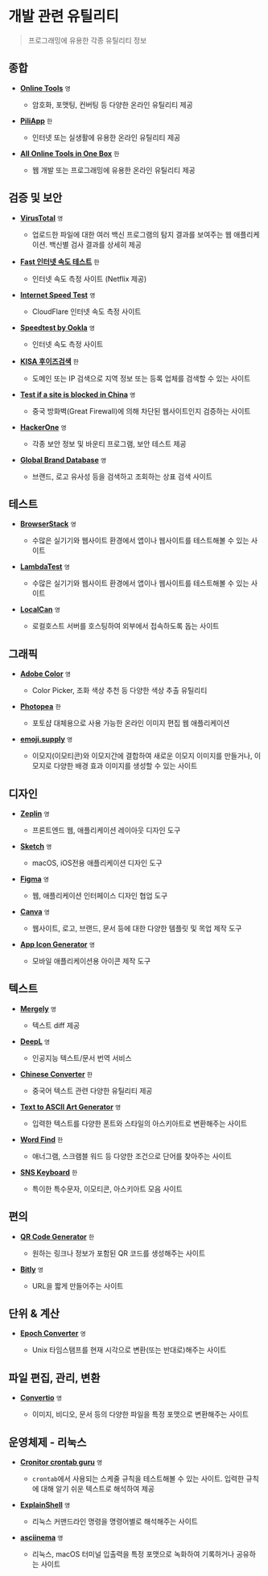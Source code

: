 # 개발 관련 유틸리티

> 프로그래밍에 유용한 각종 유틸리티 정보

## 종합

- **[Online Tools](https://emn178.github.io/online-tools)** `영`

  - 암호화, 포맷팅, 컨버팅 등 다양한 온라인 유틸리티 제공

- **[PiliApp](https://kr.piliapp.com)** `한`

  - 인터넷 또는 실생활에 유용한 온라인 유틸리티 제공

- **[All Online Tools in One Box](https://10015.io)** `한`

  - 웹 개발 또는 프로그래밍에 유용한 온라인 유틸리티 제공

## 검증 및 보안

- **[VirusTotal](https://www.virustotal.com)** `영`

  - 업로드한 파일에 대한 여러 백신 프로그램의 탐지 결과를 보여주는 웹 애플리케이션. 백신별 검사 결과를 상세히 제공

- **[Fast 인터넷 속도 테스트](https://fast.com)** `한`

  - 인터넷 속도 측정 사이트 (Netflix 제공)

- **[Internet Speed Test](https://speed.cloudflare.com)** `영`

  - CloudFlare 인터넷 속도 측정 사이트

- **[Speedtest by Ookla](https://www.speedtest.net)** `영`

  - 인터넷 속도 측정 사이트

- **[KISA 후이즈검색](https://xn--c79as89aj0e29b77z.xn--3e0b707e)** `한`

  - 도메인 또는 IP 검색으로 지역 정보 또는 등록 업체를 검색할 수 있는 사이트

- **[Test if a site is blocked in China](https://www.comparitech.com/privacy-security-tools/blockedinchina)** `영`

  - 중국 방화벽(Great Firewall)에 의해 차단된 웹사이트인지 검증하는 사이트

- **[HackerOne](https://www.hackerone.com)** `영`

  - 각종 보안 정보 및 바운티 프로그램, 보안 테스트 제공

- **[Global Brand Database](https://branddb.wipo.int)** `영`

  - 브랜드, 로고 유사성 등을 검색하고 조회하는 상표 검색 사이트

## 테스트

- **[BrowserStack](https://www.browserstack.com)** `영`

  - 수많은 실기기와 웹사이트 환경에서 앱이나 웹사이트를 테스트해볼 수 있는 사이트

- **[LambdaTest](https://www.lambdatest.com)** `영`

  - 수많은 실기기와 웹사이트 환경에서 앱이나 웹사이트를 테스트해볼 수 있는 사이트

- **[LocalCan](https://www.localcan.com)** `영`

  - 로컬호스트 서버를 호스팅하여 외부에서 접속하도록 돕는 사이트

## 그래픽

- **[Adobe Color](https://color.adobe.com)** `영`

  - Color Picker, 조화 색상 추천 등 다양한 색상 추출 유틸리티

- **[Photopea](https://www.photopea.com)** `한`

  - 포토샵 대체용으로 사용 가능한 온라인 이미지 편집 웹 애플리케이션

- **[emoji.supply](https://emoji.supply)** `영`

  - 이모지(이모티콘)와 이모지간에 결합하여 새로운 이모지 이미지를 만들거나, 이모지로 다양한 배경 효과 이미지를 생성할 수 있는 사이트

## 디자인

- **[Zeplin](https://zeplin.io)** `영`

  - 프론트엔드 웹, 애플리케이션 레이아웃 디자인 도구

- **[Sketch](https://www.sketch.com)** `영`

  - macOS, iOS전용 애플리케이션 디자인 도구

- **[Figma](https://www.figma.com)** `영`

  - 웹, 애플리케이션 인터페이스 디자인 협업 도구

- **[Canva](https://canva.com)** `영`

  - 웹사이트, 로고, 브랜드, 문서 등에 대한 다양한 템플릿 및 목업 제작 도구

- **[App Icon Generator](https://www.appicon.co)** `영`

  - 모바일 애플리케이션용 아이콘 제작 도구

## 텍스트

- **[Mergely](https://editor.mergely.com)** `영`

  - 텍스트 diff 제공

- **[DeepL](https://www.deepl.com)** `영`

  - 인공지능 텍스트/문서 번역 서비스

- **[Chinese Converter](https://www.chineseconverter.com)** `한`

  - 중국어 텍스트 관련 다양한 유틸리티 제공

- **[Text to ASCII Art Generator](https://patorjk.com/software/taag)** `영`

  - 입력한 텍스트를 다양한 폰트와 스타일의 아스키아트로 변환해주는 사이트

- **[Word Find](http://wordfind.co.kr)** `한`

  - 애너그램, 스크램블 워드 등 다양한 조건으로 단어를 찾아주는 사이트

- **[SNS Keyboard](https://snskeyboard.com)** `한`

  - 특이한 특수문자, 이모티콘, 아스키아트 모음 사이트

## 편의

- **[QR Code Generator](https://ko.qr-code-generator.com)** `한`

  - 원하는 링크나 정보가 포함된 QR 코드를 생성해주는 사이트

- **[Bitly](https://bitly.com)** `영`

  - URL을 짧게 만들어주는 사이트

## 단위 & 계산

- **[Epoch Converter](https://www.epochconverter.com)** `영`

  - Unix 타임스탬프를 현재 시각으로 변환(또는 반대로)해주는 사이트

## 파일 편집, 관리, 변환

- **[Convertio](https://convertio.co)** `영`

  - 이미지, 비디오, 문서 등의 다양한 파일을 특정 포맷으로 변환해주는 사이트

## 운영체제 - 리눅스

- **[Cronitor crontab guru](https://crontab.guru)** `영`

  - `crontab`에서 사용되는 스케줄 규칙을 테스트해볼 수 있는 사이트. 입력한 규칙에 대해 알기 쉬운 텍스트로 해석하여 제공

- **[ExplainShell](https://explainshell.com)** `영`

  - 리눅스 커맨드라인 명령을 명령어별로 해석해주는 사이트

- **[asciinema](https://asciinema.org)** `영`

  - 리눅스, macOS 터미널 입출력을 특정 포맷으로 녹화하여 기록하거나 공유하는 사이트
